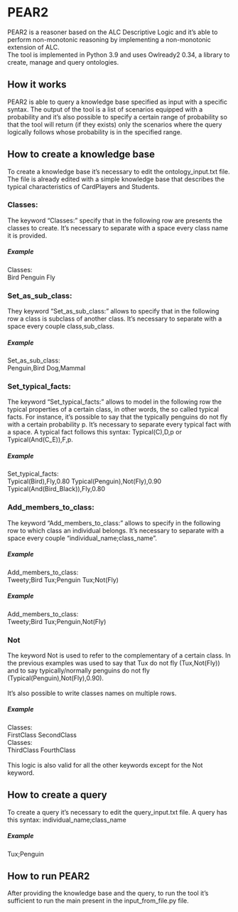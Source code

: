# PEAR2
PEAR2 is a reasoner based on the ALC Descriptive Logic and it’s able to perform non-monotonic reasoning by implementing a non-monotonic extension of ALC.\
The tool is implemented in Python 3.9 and uses Owlready2 0.34, a library to create, manage and query ontologies.
## How it works
PEAR2 is able to query a knowledge base specified as input with a specific syntax. The output of the tool is a list of scenarios equipped with a probability and it’s also possible to specify a certain range of probability so that the tool will return (if they exists) only the scenarios where the query logically follows whose probability is in the specified range.
## How to create a knowledge base
To create a knowledge base it’s necessary to edit the ontology_input.txt file.\
The file is already edited with a simple knowledge base that describes the typical characteristics of CardPlayers and Students.
### Classes:
The keyword “Classes:” specify that in the following row are presents the classes to create. It’s necessary to separate with a space every class name it is provided.
##### Example
Classes:\
Bird Penguin Fly
### Set_as_sub_class:
They keyword “Set_as_sub_class:” allows to specify that in the following row a class is subclass of another class. It’s necessary to separate with a space every couple class,sub_class.
##### Example
Set_as_sub_class:\
Penguin,Bird Dog,Mammal
### Set_typical_facts:
The keyword “Set_typical_facts:” allows to model in the following row the typical properties of a certain class, in other words, the so called typical facts. For instance, it’s possible to say that the typically penguins do not fly with a certain probability p. It’s necessary to separate every typical fact with a space. A typical fact follows this syntax: Typical(C),D,p or Typical(And(C_E)),F,p.
##### Example
Set_typical_facts:\
Typical(Bird),Fly,0.80 Typical(Penguin),Not(Fly),0.90 Typical(And(Bird_Black)),Fly,0.80
### Add_members_to_class:
The keyword “Add_members_to_class:” allows to specify in the following row to which class an individual belongs. It’s necessary to separate with a space every couple “individual_name;class_name”.
##### Example
Add_members_to_class:\
Tweety;Bird Tux;Penguin Tux;Not(Fly)
##### Example
Add_members_to_class:\
Tweety;Bird Tux;Penguin,Not(Fly)
### Not
The keyword Not is used to refer to the complementary of a certain class. In the previous examples was used to say that Tux do not fly (Tux,Not(Fly)) and to say typically/normally penguins do not fly (Typical(Penguin),Not(Fly),0.90).\
\
It’s also possible to write classes names on multiple rows.
##### Example 
Classes:\
FirstClass SecondClass\
Classes:\
ThirdClass FourthClass\
\
This logic is also valid for all the other keywords except for the Not keyword.
## How to create a query
To create a query it’s necessary to edit the query_input.txt file. A query has this syntax: individual_name;class_name
##### Example
Tux;Penguin
## How to run PEAR2
After providing the knowledge base and the query, to run the tool it’s sufficient to run the main present in the input_from_file.py file.
